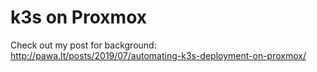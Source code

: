 # k3s on Proxmox

Check out my post for background:
http://pawa.lt/posts/2019/07/automating-k3s-deployment-on-proxmox/
